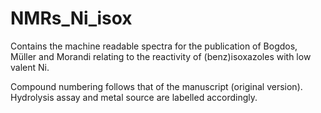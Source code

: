 # NMRs_Ni_isox

Contains the machine readable spectra for the publication of Bogdos, Müller and Morandi relating to the reactivity of (benz)isoxazoles with low valent Ni.

Compound numbering follows that of the manuscript (original version). Hydrolysis assay and metal source are labelled accordingly.

